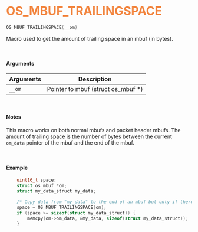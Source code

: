 ## <font color="#F2853F" style="font-size:24pt">OS_MBUF_TRAILINGSPACE</font>

```c
OS_MBUF_TRAILINGSPACE(__om)
```

Macro used to get the amount of trailing space in an mbuf (in bytes).


<br>


#### Arguments

| Arguments | Description |
|-----------|-------------|
| `__om` |  Pointer to mbuf (struct os_mbuf *)  |


<br>

#### Notes
This macro works on both normal mbufs and packet header mbufs. The amount of trailing space is the number of bytes between the current `om_data` pointer of the mbuf and the end of the mbuf.

<br>

#### Example

```c
    uint16_t space;
    struct os_mbuf *om;
    struct my_data_struct my_data;

    /* Copy data from "my_data" to the end of an mbuf but only if there is enough room */
    space = OS_MBUF_TRAILINGSPACE(om);
    if (space >= sizeof(struct my_data_struct)) {
        memcpy(om->om_data, &my_data, sizeof(struct my_data_struct));
    }
```


